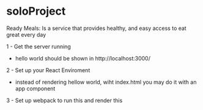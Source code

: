 # soloProject
Ready Meals: Is a service that provides healthy, and easy access to eat great every day

1 - Get the server running
 - hello world should be shown in http://localhost:3000/

2 - Set up your React Enviroment
 - instead of rendering hellow world, wiht index.html you may do it with an app component

3 - Set up webpack to run this and render this